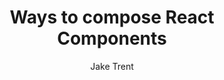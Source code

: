 ---
sections:
  - reactjs
link: 'https://jaketrent.com/post/ways-to-compose-react-components/'
title: 'Ways to compose React Components'
author: 'Jake Trent'
publishedAt: 2017-05-09T00:00:00.000Z
type:
  - article
topics:
  - react_components
suggestedBy:
  - andreamangano
createdAt: 2018-03-20T21:55:02.567Z
reference: aHR0cHM6Ly9qYWtldHJlbnQuY29tL3Bvc3Qvd2F5cy10by1jb21wb3NlLXJlYWN0LWNvbXBvbmVudHMv
slug: ways-to-compose-react-components-by-jake-trent
---